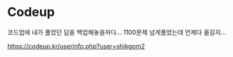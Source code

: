 # Codeup
코드업에 내가 풀었던 답을 백업해놓을꺼다... 1100문제 넘게풀었는데 언제다 옮길지...

https://codeup.kr/userinfo.php?user=shikgom2
